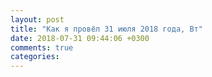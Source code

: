 ```yaml
---
layout: post
title: "Как я провёл 31 июля 2018 года, Вт"
date: 2018-07-31 09:44:06 +0300
comments: true
categories: 
---
```

